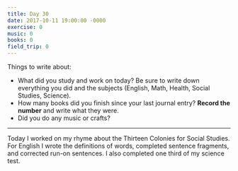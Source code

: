 ```yaml
---
title: Day 30
date: 2017-10-11 19:00:00 -0000
exercise: 0
music: 0
books: 0
field_trip: 0
---
```

Things to write about:

* What did you study and work on today? Be sure to write down everything you did and the subjects (English, Math, Health, Social Studies, Science).
* How many books did you finish since your last journal entry? **Record the number** and write what they were.
* Did you do any music or crafts?

***

Today I worked on my rhyme about the Thirteen Colonies for Social Studies. For English I wrote the definitions of words, completed sentence fragments, and corrected run-on sentences. I also completed one third of my science test. 

